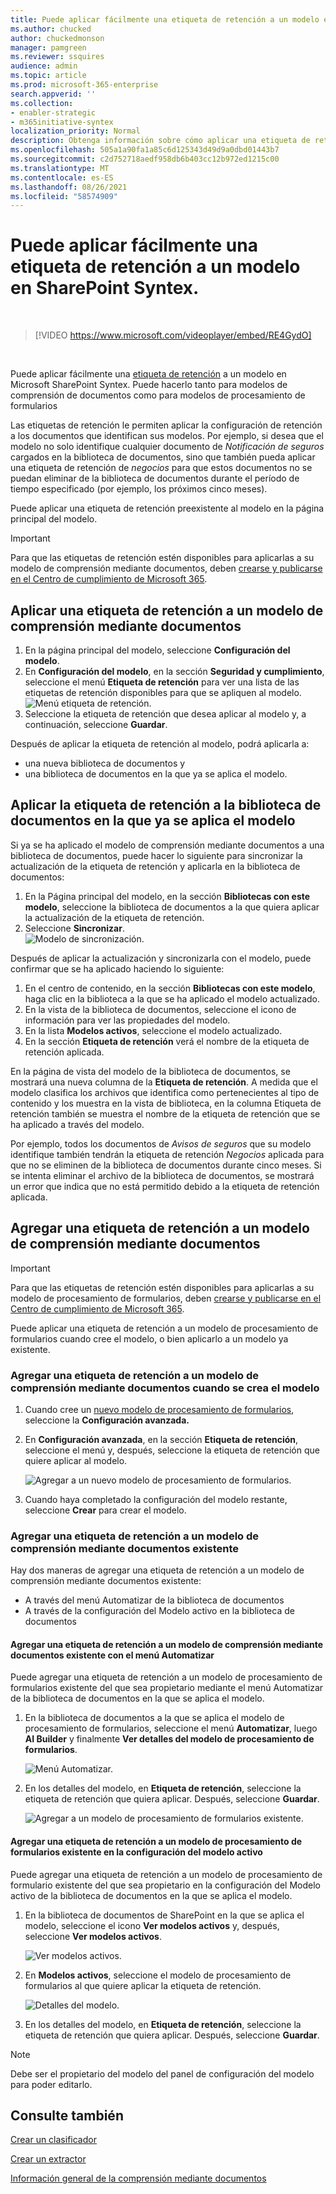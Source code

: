 ```yaml
---
title: Puede aplicar fácilmente una etiqueta de retención a un modelo en SharePoint Syntex.
ms.author: chucked
author: chuckedmonson
manager: pamgreen
ms.reviewer: ssquires
audience: admin
ms.topic: article
ms.prod: microsoft-365-enterprise
search.appverid: ''
ms.collection:
- enabler-strategic
- m365initiative-syntex
localization_priority: Normal
description: Obtenga información sobre cómo aplicar una etiqueta de retención a un modelo en SharePoint Syntex.
ms.openlocfilehash: 505a1a90fa1a85c6d125343d49d9a0dbd01443b7
ms.sourcegitcommit: c2d752718aedf958db6b403cc12b972ed1215c00
ms.translationtype: MT
ms.contentlocale: es-ES
ms.lasthandoff: 08/26/2021
ms.locfileid: "58574909"
---
```

# <a name="apply-a-retention-label-to-a-model-in-sharepoint-syntex"></a>Puede aplicar fácilmente una etiqueta de retención a un modelo en SharePoint Syntex.

</br>

> [!VIDEO https://www.microsoft.com/videoplayer/embed/RE4GydO]  

</br>


Puede aplicar fácilmente una [etiqueta de retención](../compliance/retention.md) a un modelo en Microsoft SharePoint Syntex. Puede hacerlo tanto para modelos de comprensión de documentos como para modelos de procesamiento de formularios

Las etiquetas de retención le permiten aplicar la configuración de retención a los documentos que identifican sus modelos.  Por ejemplo, si desea que el modelo no solo identifique cualquier documento de *Notificación de seguros* cargados en la biblioteca de documentos, sino que también pueda aplicar una etiqueta de retención de *negocios* para que estos documentos no se puedan eliminar de la biblioteca de documentos durante el período de tiempo especificado (por ejemplo, los próximos cinco meses).

Puede aplicar una etiqueta de retención preexistente al modelo en la página principal del modelo. 

> [!Important]
> Para que las etiquetas de retención estén disponibles para aplicarlas a su modelo de comprensión mediante documentos, deben [crearse y publicarse en el Centro de cumplimiento de Microsoft 365](../compliance/create-apply-retention-labels.md#how-to-create-and-publish-retention-labels).

## <a name="to-add-a-retention-label-to-a-document-understanding-model"></a>Aplicar una etiqueta de retención a un modelo de comprensión mediante documentos

1. En la página principal del modelo, seleccione **Configuración del modelo**.</br>
2. En **Configuración del modelo**, en la sección **Seguridad y cumplimiento**, seleccione el menú **Etiqueta de retención** para ver una lista de las etiquetas de retención disponibles para que se apliquen al modelo.</br>
 ![Menú etiqueta de retención.](../media/content-understanding/retention-labels-menu.png)</br> 
3. Seleccione la etiqueta de retención que desea aplicar al modelo y, a continuación, seleccione **Guardar**.</br>

Después de aplicar la etiqueta de retención al modelo, podrá aplicarla a:
- una nueva biblioteca de documentos y
- una biblioteca de documentos en la que ya se aplica el modelo.
 
## <a name="apply-the-retention-label-to-a-document-library-to-which-the-model-is-already-applied"></a>Aplicar la etiqueta de retención a la biblioteca de documentos en la que ya se aplica el modelo

Si ya se ha aplicado el modelo de comprensión mediante documentos a una biblioteca de documentos, puede hacer lo siguiente para sincronizar la actualización de la etiqueta de retención y aplicarla en la biblioteca de documentos:</br>

1. En la Página principal del modelo, en la sección **Bibliotecas con este modelo**, seleccione la biblioteca de documentos a la que quiera aplicar la actualización de la etiqueta de retención. </br> 
2. Seleccione **Sincronizar**. </br>
 ![Modelo de sincronización.](../media/content-understanding/sync-model.png)</br> 


Después de aplicar la actualización y sincronizarla con el modelo, puede confirmar que se ha aplicado haciendo lo siguiente:

1. En el centro de contenido, en la sección **Bibliotecas con este modelo**, haga clic en la biblioteca a la que se ha aplicado el modelo actualizado. </br>
2. En la vista de la biblioteca de documentos, seleccione el icono de información para ver las propiedades del modelo.</br>  
3. En la lista **Modelos activos**, seleccione el modelo actualizado.</br>
4. En la sección **Etiqueta de retención** verá el nombre de la etiqueta de retención aplicada.</br>


En la página de vista del modelo de la biblioteca de documentos, se mostrará una nueva columna de la **Etiqueta de retención**.  A medida que el modelo clasifica los archivos que identifica como pertenecientes al tipo de contenido y los muestra en la vista de biblioteca, en la columna Etiqueta de retención también se muestra el nombre de la etiqueta de retención que se ha aplicado a través del modelo.


Por ejemplo, todos los documentos de *Avisos de seguros* que su modelo identifique también tendrán la etiqueta de retención *Negocios* aplicada para que no se eliminen de la biblioteca de documentos durante cinco meses. Si se intenta eliminar el archivo de la biblioteca de documentos, se mostrará un error que indica que no está permitido debido a la etiqueta de retención aplicada.

## <a name="to-add-a-retention-label-to-a-form-processing-model"></a>Agregar una etiqueta de retención a un modelo de comprensión mediante documentos

> [!Important]
> Para que las etiquetas de retención estén disponibles para aplicarlas a su modelo de procesamiento de formularios, deben [crearse y publicarse en el Centro de cumplimiento de Microsoft 365](../compliance/create-apply-retention-labels.md#how-to-create-and-publish-retention-labels).

Puede aplicar una etiqueta de retención a un modelo de procesamiento de formularios cuando cree el modelo, o bien aplicarlo a un modelo ya existente.

### <a name="to-add-a-retention-label-when-you-create-a-form-processing-model"></a>Agregar una etiqueta de retención a un modelo de comprensión mediante documentos cuando se crea el modelo

1. Cuando cree un [nuevo modelo de procesamiento de formularios](./create-a-form-processing-model.md), seleccione la <b>Configuración avanzada.</b>
2. En <b>Configuración avanzada</b>, en la sección <b>Etiqueta de retención</b>, seleccione el menú y, después, seleccione la etiqueta de retención que quiere aplicar al modelo.</b>

 
     ![Agregar a un nuevo modelo de procesamiento de formularios.](../media/content-understanding/retention-label-forms.png)</br>

3.  Cuando haya completado la configuración del modelo restante, seleccione <b>Crear</b> para crear el modelo.

### <a name="to-add-a-retention-label-to-an-existing-form-processing-model"></a>Agregar una etiqueta de retención a un modelo de comprensión mediante documentos existente

Hay dos maneras de agregar una etiqueta de retención a un modelo de comprensión mediante documentos existente:
- A través del menú Automatizar de la biblioteca de documentos
- A través de la configuración del Modelo activo en la biblioteca de documentos 


#### <a name="to-add-a-retention-label-to-an-existing-form-processing-model-through-the-automate-menu"></a>Agregar una etiqueta de retención a un modelo de comprensión mediante documentos existente con el menú Automatizar

Puede agregar una etiqueta de retención a un modelo de procesamiento de formularios existente del que sea propietario mediante el menú Automatizar de la biblioteca de documentos en la que se aplica el modelo.


1. En la biblioteca de documentos a la que se aplica el modelo de procesamiento de formularios, seleccione el menú <b>Automatizar</b>, luego <b>AI Builder</b> y finalmente <b>Ver detalles del modelo de procesamiento de formularios</b>.

   ![Menú Automatizar.](../media/content-understanding/automate-menu.png)</br>

2. En los detalles del modelo, en <b>Etiqueta de retención</b>, seleccione la etiqueta de retención que quiera aplicar.  Después, seleccione <b>Guardar</b>.

     ![Agregar a un modelo de procesamiento de formularios existente.](../media/content-understanding/retention-label-model-details.png)</br> 

#### <a name="to-add-a-retention-label-to-an-existing-form-processing-model-in-the-active-model-settings"></a>Agregar una etiqueta de retención a un modelo de procesamiento de formularios existente en la configuración del modelo activo

Puede agregar una etiqueta de retención a un modelo de procesamiento de formulario existente del que sea propietario en la configuración del Modelo activo de la biblioteca de documentos en la que se aplica el modelo.

1. En la biblioteca de documentos de SharePoint en la que se aplica el modelo, seleccione el icono <b>Ver modelos activos</b> y, después, seleccione <b>Ver modelos activos</b>.</b>

   ![Ver modelos activos.](../media/content-understanding/info-du.png)</br> 

2. En <b>Modelos activos</b>, seleccione el modelo de procesamiento de formularios al que quiere aplicar la etiqueta de retención.

     ![Detalles del modelo.](../media/content-understanding/retention-label-model-details.png)</br> 


3. En los detalles del modelo, en <b>Etiqueta de retención</b>, seleccione la etiqueta de retención que quiera aplicar.  Después, seleccione <b>Guardar</b>.

> [!NOTE]
> Debe ser el propietario del modelo del panel de configuración del modelo para poder editarlo. 


## <a name="see-also"></a>Consulte también
[Crear un clasificador](create-a-classifier.md)

[Crear un extractor](create-an-extractor.md)

[Información general de la comprensión mediante documentos ](document-understanding-overview.md)
